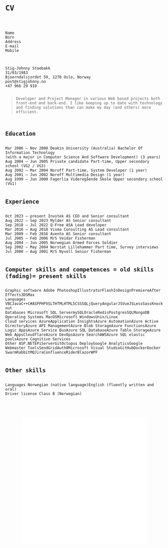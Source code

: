 
<code>
<html lang="en">

<head>

<meta charset="UTF-8">

<title>CV for Stig-Johnny Støbakk</title>

<link href="https://fonts.googleapis.com/css?family=Montserrat" rel="stylesheet">

<link rel="stylesheet" href="https://cdnjs.cloudflare.com/ajax/libs/normalize/7.0.0/normalize.min.css" integrity="sha256-HxaKz5E/eBbvhGMNwhWRPrAR9i/lG1JeT4mD6hCQ7s4=" crossorigin="anonymous">


<link rel="stylesheet" href="/styles/index.css">

</head>
<body>
<div id="app-cv" class="container">

<div class="personopplysninger row">

<div class="col-sm-2 heading">
    <h1><span class="c">C</span><span class="v">V</span></h1>
</div> 

<div class="col-sm-7 info"><div class="text-right info-left"><div class="items"><span>Name</span></div><div class="items"><span>Born</span></div><div class="items"><span>Address</span></div><div class="items"><span>E-mail</span></div><div class="items"><span>Mobile</span></div></div> <div class="img-outer"><img src="https://s3-us-west-2.amazonaws.com/s.cdpn.io/212695/me-400x400.jpeg" alt=""></div> <div class="text-left info-right"><div class="items"><span>Stig-Johnny Stoebakk</span></div><div class="items"><span>31/03/1983</span></div><div class="items"><span>Bjoerndalsjordet 59, 1270 Oslo, Norway</span></div><div class="items"><span>post@stigjohnny.no</span></div><div class="items"><span>+47 966 29 919</span></div></div></div> <div class="col-sm-3 intro"><blockquote><p>Developer and Project Manager in various Web based projects both front-end and back-end. I like keeping up to date with technology and finding solutions than can make my day (and others) more efficient.</p></blockquote></div></div> <div class="utdannelse data-striped"><h2>Education</h2> <div class="item row"><span class="col-sm-3 mt-2"><span>Mar 2006 – Nov 2008</span></span> <span class="col-sm-4 mt-2">Deakin University (Australia)</span> <span class="col-sm-5 mt-2">Bachelor Of Information Technology <br>(with a major in Computer Science And Software Development) (3 years)</span></div><div class="item row"><span class="col-sm-3 mt-2"><span>Aug 2004 – Jun 2005</span></span> <span class="col-sm-4 mt-2">Private candidate</span> <span class="col-sm-5 mt-2">Part-time, Upper secondary school (VG2 / VG3)</span></div><div class="item row"><span class="col-sm-3 mt-2"><span>Aug 2002 – Mar 2004</span></span> <span class="col-sm-4 mt-2">Noroff</span> <span class="col-sm-5 mt-2">Part-time, System Developer (1 year)</span></div><div class="item row"><span class="col-sm-3 mt-2"><span>Aug 2001 – Jun 2002</span></span> <span class="col-sm-4 mt-2">Noroff</span> <span class="col-sm-5 mt-2">Multimedia Design (1 year)</span></div><div class="item row"><span class="col-sm-3 mt-2"><span>Aug 1999 – Jun 2000</span></span> <span class="col-sm-4 mt-2">Fagerlia Videregående Skole</span> <span class="col-sm-5 mt-2">Upper secondary school (VG1)</span></div></div> <div class="praksis data-striped"><h2>Experience</h2> <div class="item row"><span class="col-sm-3 mt-2"><span>Oct 2023 – present</span></span> <span class="col-sm-4 mt-2">Invotek AS</span> <span class="col-sm-5 mt-2">CEO and Senior consultant</span></div><div class="item row"><span class="col-sm-3 mt-2"><span>Aug 2022 – Sep 2023</span></span> <span class="col-sm-4 mt-2">Mylder AS</span> <span class="col-sm-5 mt-2">Senior consultant</span></div><div class="item row"><span class="col-sm-3 mt-2"><span>Sep 2018 – Jul 2022</span></span> <span class="col-sm-4 mt-2">Q-Free ASA</span> <span class="col-sm-5 mt-2">Lead developer</span></div><div class="item row"><span class="col-sm-3 mt-2"><span>Mar 2016 – Aug 2018</span></span> <span class="col-sm-4 mt-2">Visma Consulting AS</span> <span class="col-sm-5 mt-2">Lead consultant</span></div><div class="item row"><span class="col-sm-3 mt-2"><span>Mar 2009 – Feb 2016</span></span> <span class="col-sm-4 mt-2">Avento AS</span> <span class="col-sm-5 mt-2">Senior consultant</span></div><div class="item row"><span class="col-sm-3 mt-2"><span>Jul 2005 – Feb 2006</span></span> <span class="col-sm-4 mt-2">M/S Veidar</span> <span class="col-sm-5 mt-2">Fisherman</span></div><div class="item row"><span class="col-sm-3 mt-2"><span>Aug 2004 – Jun 2005</span></span> <span class="col-sm-4 mt-2">Norwegian Armed Forces</span> <span class="col-sm-5 mt-2">Soldier</span></div><div class="item row"><span class="col-sm-3 mt-2"><span>Sep 2002 – May 2004</span></span> <span class="col-sm-4 mt-2">Norstat Lillehammer</span> <span class="col-sm-5 mt-2">Part time, Survey interviews</span></div><div class="item row"><span class="col-sm-3 mt-2"><span>Jul 2000 – Aug 2001</span></span> <span class="col-sm-4 mt-2">M/S Nyvoll Senior</span> <span class="col-sm-5 mt-2">Fisherman</span></div></div> <div class="data-striped"><h2>Computer skills and competences <span class="badge badge-pill badge-info fading">= old skills (fading)</span><span class="badge badge-pill badge-info">= present skills</span></h2> <div class="item row"><span class="col-sm-3 mt-2">Graphic software</span> <span class="col-sm-9 mt-2"><span class="badge badge-pill badge-info fading">Adobe Photoshop</span><span class="badge badge-pill badge-info fading">Illustrator</span><span class="badge badge-pill badge-info fading">Flash</span><span class="badge badge-pill badge-info fading">InDesign</span><span class="badge badge-pill badge-info fading">Premiere</span><span class="badge badge-pill badge-info fading">After Effects</span><span class="badge badge-pill badge-info fading">3DSMax</span></span></div><div class="item row"><span class="col-sm-3 mt-2">Languages</span> <span class="col-sm-9 mt-2"><span class="badge badge-pill badge-info fading">VB</span><span class="badge badge-pill badge-info fading">C</span><span class="badge badge-pill badge-info fading">Java</span><span class="badge badge-pill badge-info fading">C++</span><span class="badge badge-pill badge-info">C#</span><span class="badge badge-pill badge-info fading">ASP</span><span class="badge badge-pill badge-info fading">PHP</span><span class="badge badge-pill badge-info fading">XSLT</span><span class="badge badge-pill badge-info">HTML</span><span class="badge badge-pill badge-info">HTML5</span><span class="badge badge-pill badge-info">CSS</span><span class="badge badge-pill badge-info">SQL</span><span class="badge badge-pill badge-info">jQuery</span><span class="badge badge-pill badge-info fading">AngularJS</span><span class="badge badge-pill badge-info">VueJS</span><span class="badge badge-pill badge-info fading">Less</span><span class="badge badge-pill badge-info">Sass</span><span class="badge badge-pill badge-info fading">Knockout</span></span></div><div class="item row"><span class="col-sm-3 mt-2">Databases</span> <span class="col-sm-9 mt-2"><span class="badge badge-pill badge-info">Microsoft SQL Server</span><span class="badge badge-pill badge-info fading">mySQL</span><span class="badge badge-pill badge-info fading">Oracle</span><span class="badge badge-pill badge-info">Redis</span><span class="badge badge-pill badge-info">PostgresSQL</span><span class="badge badge-pill badge-info">MongoDB</span></span></div><div class="item row"><span class="col-sm-3 mt-2">Operating Systems</span> <span class="col-sm-9 mt-2"><span class="badge badge-pill badge-info">MacOS</span><span class="badge badge-pill badge-info">Microsoft Windows</span><span class="badge badge-pill badge-info">Unix/Linux</span></span></div><div class="item row"><span class="col-sm-3 mt-2">Cloud services</span> <span class="col-sm-9 mt-2"><span class="badge badge-pill badge-info">Azure</span><span class="badge badge-pill badge-info">Application Insights</span><span class="badge badge-pill badge-info">Azure Automation</span><span class="badge badge-pill badge-info">Azure Active Directory</span><span class="badge badge-pill badge-info">Azure API Management</span><span class="badge badge-pill badge-info">Azure Blob Storage</span><span class="badge badge-pill badge-info">Azure Functions</span><span class="badge badge-pill badge-info">Azure Logic Apps</span><span class="badge badge-pill badge-info">Azure Service Bus</span><span class="badge badge-pill badge-info">Azure SQL Database</span><span class="badge badge-pill badge-info">Azure Table Storage</span><span class="badge badge-pill badge-info">Azure Web Apps</span><span class="badge badge-pill badge-info">Cloudflare</span><span class="badge badge-pill badge-info">Azure DevOps</span><span class="badge badge-pill badge-info">Azure Search</span><span class="badge badge-pill badge-info fading">AWS</span><span class="badge badge-pill badge-info">Azure SQL elastic pools</span><span class="badge badge-pill badge-info">Azure Cognitive Services</span></span></div><div class="item row"><span class="col-sm-3 mt-2">Other</span> <span class="col-sm-9 mt-2"><span class="badge badge-pill badge-info">ASP.NET</span><span class="badge badge-pill badge-info fading">EPiServer</span><span class="badge badge-pill badge-info">Git</span><span class="badge badge-pill badge-info">Octopus Deploy</span><span class="badge badge-pill badge-info">Google Analytics</span><span class="badge badge-pill badge-info">Google Webmaster Tools</span><span class="badge badge-pill badge-info">SendGrid</span><span class="badge badge-pill badge-info">Auth0</span><span class="badge badge-pill badge-info">Microsoft Visual Studio</span><span class="badge badge-pill badge-info">GitHub</span><span class="badge badge-pill badge-info">Docker</span><span class="badge badge-pill badge-info">Docker Swarm</span><span class="badge badge-pill badge-info">RabbitMQ</span><span class="badge badge-pill badge-info">Jira</span><span class="badge badge-pill badge-info">Confluence</span><span class="badge badge-pill badge-info">Rider</span><span class="badge badge-pill badge-info">Blazor</span><span class="badge badge-pill badge-info">WPF</span></span></div></div> <div class="data-striped"><h2>Other skills</h2> <div class="item row"><span class="col-sm-3 mt-2">Languages</span> <span class="col-sm-9 mt-2"><span class="badge badge-pill badge-info">Norwegian (native language)</span><span class="badge badge-pill badge-info">English (fluently written and oral)</span></span></div><div class="item row"><span class="col-sm-3 mt-2">Driver license</span> <span class="col-sm-9 mt-2"><span class="badge badge-pill badge-info">Class B (Norwegian)</span></span></div></div></div>

</body></html>

</code>

<div align="center">
    <img src="example.svg" width="400" height="400" alt="css-in-readme">
</div>